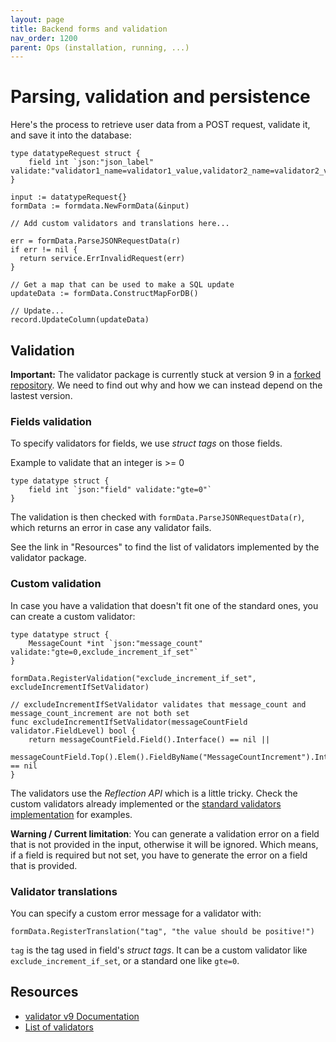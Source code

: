 ```yaml
---
layout: page
title: Backend forms and validation
nav_order: 1200
parent: Ops (installation, running, ...)
---
```


# Parsing, validation and persistence

Here's the process to retrieve user data from a POST request, validate it, and save it into the database:

```
type datatypeRequest struct {
	field int `json:"json_label" validate:"validator1_name=validator1_value,validator2_name=validator2_value"`
}

input := datatypeRequest{}
formData := formdata.NewFormData(&input)

// Add custom validators and translations here...

err = formData.ParseJSONRequestData(r)
if err != nil {
  return service.ErrInvalidRequest(err)
}

// Get a map that can be used to make a SQL update
updateData := formData.ConstructMapForDB()

// Update...
record.UpdateColumn(updateData)
```

## Validation

**Important:** The validator package is currently stuck at version 9 in a [forked repository](https://github.com/France-ioi/validator/). We need to find out why and how we can instead depend on the lastest version.


### Fields validation

To specify validators for fields, we use *struct tags* on those fields.

Example to validate that an integer is >= 0
```
type datatype struct {
	field int `json:"field" validate:"gte=0"`
}
```

The validation is then checked with `formData.ParseJSONRequestData(r)`, which returns an error in case any validator fails.

See the link in "Resources" to find the list of validators implemented by the validator package.


### Custom validation

In case you have a validation that doesn't fit one of the standard ones, you can create a custom validator:

```
type datatype struct {
	MessageCount *int `json:"message_count" validate:"gte=0,exclude_increment_if_set"`
}

formData.RegisterValidation("exclude_increment_if_set", excludeIncrementIfSetValidator)

// excludeIncrementIfSetValidator validates that message_count and message_count_increment are not both set
func excludeIncrementIfSetValidator(messageCountField validator.FieldLevel) bool {
	return messageCountField.Field().Interface() == nil ||
		messageCountField.Top().Elem().FieldByName("MessageCountIncrement").Interface() == nil
}
```

The validators use the *Reflection API* which is a little tricky. Check the custom validators already implemented or the [standard validators implementation](https://github.com/France-ioi/validator/blob/v9/baked_in.go) for examples.

**Warning / Current limitation**: You can generate a validation error on a field that is not provided in the input, otherwise it will be ignored. Which means, if a field is required but not set, you have to generate the error on a field that is provided.

### Validator translations

You can specify a custom error message for a validator with:

```
formData.RegisterTranslation("tag", "the value should be positive!")
```

`tag` is the tag used in field's *struct tags*. It can be a custom validator like `exclude_increment_if_set`, or a standard one like `gte=0`.


## Resources

* [validator v9 Documentation](https://pkg.go.dev/gopkg.in/go-playground/validator.v9)
* [List of validators](https://pkg.go.dev/gopkg.in/go-playground/validator.v9#pkg-overview)
